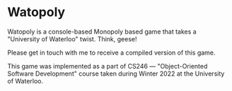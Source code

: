 # Watopoly
Watopoly is a console-based Monopoly based game that takes a "University of Waterloo" twist. Think, geese!

Please get in touch with me to receive a compiled version of this game.

This game was implemented as a part of CS246 — "Object-Oriented Software Development" course taken during Winter 2022 at the University of Waterloo.

